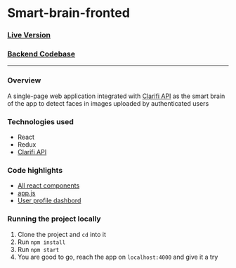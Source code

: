 # Smart-brain-fronted
### [Live Version](https://smartbrain-ultimate.herokuapp.com/)
### [Backend Codebase](https://github.com/bassamkdev/smart-brain-api)
***
### Overview
A single-page web application integrated with [Clarifi API](https://www.clarifai.com/) as the smart brain of the app to detect faces in images uploaded by authenticated users
### Technologies used
- React
- Redux
- [Clarifi API](https://www.clarifai.com/)
### Code highlights
- [All react components](https://github.com/bassamkdev/smart-brain-frontend/tree/master/src/components)
- [app.js](https://github.com/bassamkdev/smart-brain-frontend/blob/master/src/App.js)
- [User profile dashbord](https://github.com/bassamkdev/smart-brain-frontend/blob/master/src/components/Profile/Profile.js)
### Running the project locally
1. Clone the project and `cd` into it
2. Run `npm install`
3. Run `npm start`
4. You are good to go, reach the app on `localhost:4000` and give it a try

